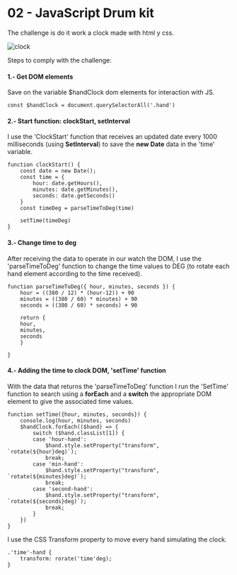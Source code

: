 # 02 - JavaScript Drum kit

The challenge is do it work a clock made with html y css.

![clock](https://user-images.githubusercontent.com/75919670/125829491-d9337298-4a9c-405d-9e39-9e86e831957b.png)

Steps to comply with the challenge:

#### 1.-  Get DOM elements

Save on the variable $handClock dom elements for interaction with JS.

    const $handClock = document.querySelectorAll('.hand')

#### 2.- Start function: clockStart, setInterval

I use the 'ClockStart' function that receives an updated date every 1000 milliseconds (using **SetInterval**) to save the **new Date** data in the 'time' variable.


    function clockStart() {     
        const date = new Date();
        const time = {
            hour: date.getHours(),
            minutes: date.getMinutes(),
            seconds: date.getSeconds()
        }
        const timeDeg = parseTimeToDeg(time)

        setTime(timeDeg)
    }


#### 3.- Change time to deg

After receiving the data to operate in our watch the DOM, I use the 'parseTimeToDeg' function to change the time values to DEG (to rotate each hand element according to the time received).


    function parseTimeToDeg({ hour, minutes, seconds }) {
        hour = ((380 / 12) * (hour-12)) + 90
        minutes = ((380 / 60) * minutes) + 90
        seconds = ((380 / 60) * seconds) + 90

        return {
        hour,
        minutes,
        seconds
        }

    }

#### 4.- Adding the time to clock DOM, 'setTime' function

With the data that returns the 'parseTimeToDeg' function I run the 'SetTime' function to search using a **forEach** and a **switch** the appropriate DOM element to give the associated time values.

    function setTime({hour, minutes, seconds}) {
        console.log(hour, minutes, seconds)
        $handClock.forEach(($hand) => {
            switch ($hand.classList[1]) {
            case 'hour-hand':
                $hand.style.setProperty("transform", `rotate(${hour}deg)`);
                break;
            case 'min-hand':
                $hand.style.setProperty("transform", `rotate(${minutes}deg)`);
                break;
            case 'second-hand':
                $hand.style.setProperty("transform", `rotate(${seconds}deg)`);
                break;
            }
        })
    }

I use the CSS Transform property to move every hand simulating the clock.

    .'time'-hand {
        transform: rorate('time'deg);
    }
